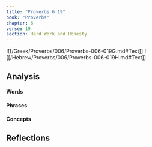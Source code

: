 ```yaml
---
title: "Proverbs 6:19"
book: "Proverbs"
chapter: 6
verse: 19
section: Hard Work and Honesty
---
```

![[/Greek/Proverbs/006/Proverbs-006-019G.md#Text]]
![[/Hebrew/Proverbs/006/Proverbs-006-019H.md#Text]]

## Analysis

#### Words

#### Phrases

#### Concepts

## Reflections
